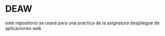 # DEAW
este repositorio se usará para una practica
 de la asignatura despliegue de aplicaciones web
